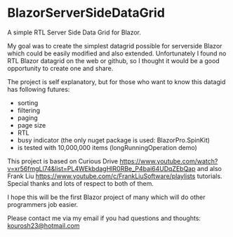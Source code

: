 # BlazorServerSideDataGrid
A simple RTL Server Side Data Grid for Blazor.

My goal was to create the simplest datagrid possible for serverside Blazor which could be easily modified and also extended.
Unfortunately I found no RTL Blazor datagrid on the web or github, so I thought it would be a good opportunity to create one and share.

The project is self explanatory, but for those who want to know this datagid has following futures:
- sorting
- filtering
- paging
- page size
- RTL
- busy indicator (the only nuget package is used: BlazorPro.SpinKit)
- is tested with 10,000,000 items (longRunningOperation demo)

This project is based on
Curious Drive
https://www.youtube.com/watch?v=xr56fmgLl74&list=PL4WEkbdagHIR0RBe_P4bai64UDqZEbQap
and also
Frank Liu
https://www.youtube.com/c/FrankLiuSoftware/playlists
tutorials. Special thanks and lots of respect to both of them.

I hope this will be the first Blazor project of many which will do other programmers job easier.

Please contact me via my email if you had questions and thoughts:
kourosh23@hotmail.com

